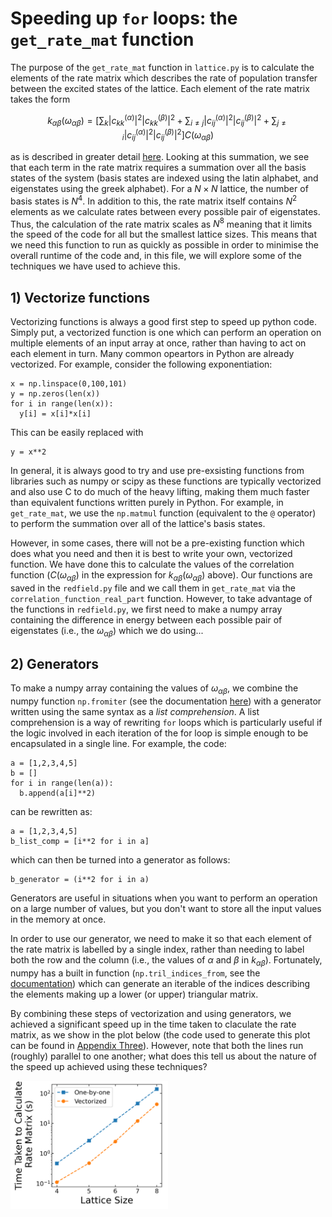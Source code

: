 # Speeding up ```for``` loops: the ```get_rate_mat``` function

The purpose of the ```get_rate_mat``` function in ```lattice.py``` is to calculate the elements of the rate matrix which describes the rate of population transfer between the excited states of the lattice. Each element of the rate matrix takes the form 
```math
k_{\alpha \beta}(\omega_{\alpha \beta}) = \left[ \sum_{k}|c_{kk}^{(\alpha)}|^{2}|c_{kk}^{(\beta)}|^{2} + \sum_{i\neq j}|c_{ij}^{(\alpha)}|^{2}|c_{ij}^{(\beta)}|^{2} + \sum_{j\neq i}|c_{ij}^{(\alpha)}|^{2}|c_{ij}^{(\beta)}|^{2} \right] C(\omega_{\alpha \beta})
```
as is described in greater detail [here](02_FindingSteadyStatePopulations.md). Looking at this summation, we see that each term in the rate matrix requires a summation over all the basis states of the system (basis states are indexed using the latin alphabet, and eigenstates using the greek alphabet). For a $N\times N$ lattice, the number of basis states is $N^{4}$. In addition to this, the rate matrix itself contains $N^{2}$ elements as we calculate rates between every possible pair of eigenstates. Thus, the calculation of the rate matrix scales as $N^{8}$ meaning that it limits the speed of the code for all but the smallest lattice sizes. This means that we need this function to run as quickly as possible in order to minimise the overall runtime of the code and, in this file, we will explore some of the techniques we have used to achieve this. 

## 1) Vectorize functions

Vectorizing functions is always a good first step to speed up python code. Simply put, a vectorized function is one which can perform an operation on multiple elements of an input array at once, rather than having to act on each element in turn. Many common opeartors in Python are already vectorized. For example, consider the following exponentiation:
```
x = np.linspace(0,100,101)
y = np.zeros(len(x))
for i in range(len(x)):
  y[i] = x[i]*x[i]
```
This can be easily replaced with 
```
y = x**2
```
In general, it is always good to try and use pre-exsisting functions from libraries such as numpy or scipy as these functions are typically vectorized and also use C to do much of the heavy lifting, making them much faster than equivalent functions written purely in Python. For example, in ```get_rate_mat```, we use the ```np.matmul``` function (equivalent to the ```@``` operator) to perform the summation over all of the lattice's basis states.

However, in some cases, there will not be a pre-existing function which does what you need and then it is best to write your own, vectorized function. We have done this to calculate the values of the correlation function ($C(\omega_{\alpha \beta})$ in the expression for $k_{\alpha \beta}(\omega_{\alpha \beta})$ above). Our functions are saved in the ```redfield.py``` file and we call them in ```get_rate_mat``` via the ```correlation_function_real_part``` function. However, to take advantage of the functions in ```redfield.py```, we first need to make a numpy array containing the difference in energy between each possible pair of eigenstates (i.e., the $\omega_{\alpha \beta}$) which we do using...

## 2) Generators

To make a numpy array containing the values of $\omega_{\alpha \beta}$, we combine the numpy function ```np.fromiter``` (see the documentation [here](https://numpy.org/doc/stable/reference/generated/numpy.fromiter.html)) with a generator written using the same syntax as a *list comprehension*. A list comprehension is a way of rewriting ```for``` loops which is particularly useful if the logic involved in each iteration of the for loop is simple enough to be encapsulated in a single line. For example, the code:
```
a = [1,2,3,4,5]
b = []
for i in range(len(a)):
  b.append(a[i]**2)
```
can be rewritten as:
```
a = [1,2,3,4,5]
b_list_comp = [i**2 for i in a]
```
which can then be turned into a generator as follows:
```
b_generator = (i**2 for i in a)
```
Generators are useful in situations when you want to perform an operation on a large number of values, but you don't want to store all the input values in the memory at once. 

In order to use our generator, we need to make it so that each element of the rate matrix is labelled by a single index, rather than needing to label both the row and the column (i.e., the values of $\alpha$ and $\beta$ in $k_{\alpha \beta}$). Fortunately, numpy has a built in function (```np.tril_indices_from```, see the [documentation](https://numpy.org/doc/stable/reference/generated/numpy.tril_indices_from.html)) which can generate an iterable of the indices describing the elements making up a lower (or upper) triangular matrix. 

By combining these steps of vectorization and using generators, we achieved a significant speed up in the time taken to claculate the rate matrix, as we show in the plot below (the code used to generate this plot can be found in [Appendix Three](https://github.com/ImperialCollegeLondon/ReCoDE_Lattice_Hamiltonian/blob/39-write-speeding-up-for-loops-documentation-v2/notebooks/A3_SpeedingUp-for-Loops-ExampleCode.ipynb)). However, note that both the lines run (roughly) parallel to one another; what does this tell us about the nature of the speed up achieved using these techniques?

<img src="assets/SpeedingUp-for-LoopsExample.png" alt="Alt Text" style="width:50%; height:auto;">
